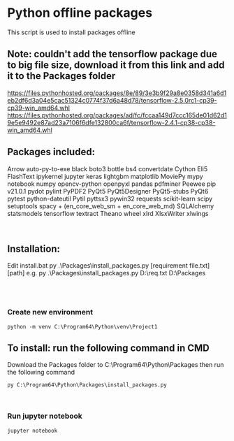 # Python offline packages
This script is used to install packages offline

## Note: couldn't add the tensorflow package due to big file size, download it from this link and add it to the Packages folder
https://files.pythonhosted.org/packages/8e/89/3e3b9f29a8e0358d341a6d1eb2df6d3a04e5cac51324c0774f37d6a48d78/tensorflow-2.5.0rc1-cp39-cp39-win_amd64.whl
https://files.pythonhosted.org/packages/ad/fc/fccaa149d7ccc165de01d62d19e5e9492e87ad23a7106f6dfe132800ca6f/tensorflow-2.4.1-cp38-cp38-win_amd64.whl


## Packages included:
Arrow
auto-py-to-exe
black
boto3
bottle
bs4
convertdate
Cython
Eli5
FlashText
ipykernel
jupyter
keras
lightgbm
matplotlib
MoviePy
mypy 
notebook
numpy
opencv-python
openpyxl
pandas
pdfminer
Peewee
pip v21.0.1
pydot
pylint
PyPDF2
PyQt5
PyQt5Designer
PyQt5-stubs
PyQt6
pytest
python-dateutil
Pytil
pyttsx3
pywin32
requests
scikit-learn
scipy
setuptools
spacy + (en_core_web_sm + en_core_web_md)
SQLAlchemy
statsmodels
tensorflow
textract
Theano
wheel
xlrd
XlsxWriter
xlwings

<br>

## Installation:
Edit install.bat
py .\Packages\install_packages.py [requirement file.txt] [path]
e.g. py .\Packages\install_packages.py D:\req.txt D:\Packages

</br>

<br>

### Create new environment
```
python -m venv C:\Program64\Python\venv\Project1
```

## To install: run the following command in CMD
Download the Packages folder to C:\Program64\Python\Packages then run the following command
```
py C:\Program64\Python\Packages\install_packages.py
```
</br>

### Run jupyter notebook
```
jupyter notebook
```